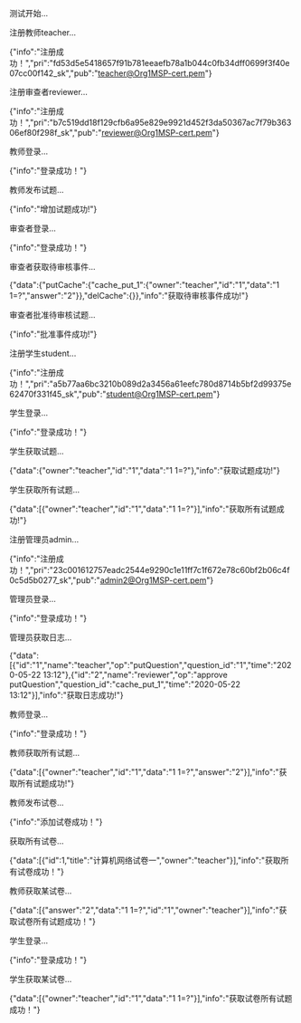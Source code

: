 测试开始...

注册教师teacher...

{"info":"注册成功！","pri":"fd53d5e5418657f91b781eeaefb78a1b044c0fb34dff0699f3f40e07cc00f142_sk","pub":"teacher@Org1MSP-cert.pem"}

注册审查者reviewer...

{"info":"注册成功！","pri":"b7c519dd18f129cfb6a95e829e9921d452f3da50367ac7f79b36306ef80f298f_sk","pub":"reviewer@Org1MSP-cert.pem"}

教师登录...

{"info":"登录成功！"}

教师发布试题...

{"info":"增加试题成功!"}

审查者登录...

{"info":"登录成功！"}

审查者获取待审核事件...

{"data":{"putCache":{"cache_put_1":{"owner":"teacher","id":"1","data":"1 1=?","answer":"2"}},"delCache":{}},"info":"获取待审核事件成功!"}

审查者批准待审核试题...

{"info":"批准事件成功!"}

注册学生student...

{"info":"注册成功！","pri":"a5b77aa6bc3210b089d2a3456a61eefc780d8714b5bf2d99375e62470f331f45_sk","pub":"student@Org1MSP-cert.pem"}

学生登录...

{"info":"登录成功！"}

学生获取试题...

{"data":{"owner":"teacher","id":"1","data":"1 1=?"},"info":"获取试题成功!"}

学生获取所有试题...

{"data":[{"owner":"teacher","id":"1","data":"1 1=?"}],"info":"获取所有试题成功!"}

注册管理员admin...

{"info":"注册成功！","pri":"23c001612757eadc2544e9290c1e11ff7c1f672e78c60bf2b06c4f0c5d5b0277_sk","pub":"admin2@Org1MSP-cert.pem"}

管理员登录...

{"info":"登录成功！"}

管理员获取日志...

{"data":[{"id":"1","name":"teacher","op":"putQuestion","question_id":"1","time":"2020-05-22 13:12"},{"id":"2","name":"reviewer","op":"approve putQuestion","question_id":"cache_put_1","time":"2020-05-22 13:12"}],"info":"获取日志成功!"}

教师登录...

{"info":"登录成功！"}

教师获取所有试题...

{"data":[{"owner":"teacher","id":"1","data":"1 1=?","answer":"2"}],"info":"获取所有试题成功!"}

教师发布试卷...

{"info":"添加试卷成功！"}

获取所有试卷...

{"data":[{"id":1,"title":"计算机网络试卷一","owner":"teacher"}],"info":"获取所有试卷成功！"}

教师获取某试卷...

{"data":[{"answer":"2","data":"1 1=?","id":"1","owner":"teacher"}],"info":"获取试卷所有试题成功！"}

学生登录...

{"info":"登录成功！"}

学生获取某试卷...

{"data":[{"owner":"teacher","id":"1","data":"1 1=?"}],"info":"获取试卷所有试题成功！"}
